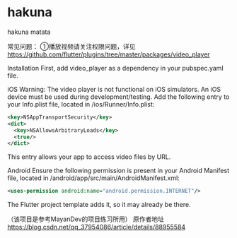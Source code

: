 # hakuna

hakuna matata

常见问题：
①播放视频请关注权限问题，详见 https://github.com/flutter/plugins/tree/master/packages/video_player

Installation
First, add video_player as a dependency in your pubspec.yaml file.

iOS
Warning: The video player is not functional on iOS simulators. An iOS device must be used during development/testing.
Add the following entry to your Info.plist file, located in <project root>/ios/Runner/Info.plist:
```xml
<key>NSAppTransportSecurity</key>
<dict>
  <key>NSAllowsArbitraryLoads</key>
  <true/>
</dict>
```
This entry allows your app to access video files by URL.

Android
Ensure the following permission is present in your Android Manifest file, located in 
<project root>/android/app/src/main/AndroidManifest.xml:
```xml
<uses-permission android:name="android.permission.INTERNET"/>
```
The Flutter project template adds it, so it may already be there.









（该项目是参考MayanDev的项目练习所用）
原作者地址 https://blog.csdn.net/qq_37954086/article/details/88955584
